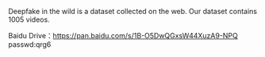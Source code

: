 Deepfake in the wild is a dataset collected on the web.
Our dataset contains 1005 videos.

Baidu Drive：https://pan.baidu.com/s/1B-O5DwQGxsW44XuzA9-NPQ
passwd:qrg6
